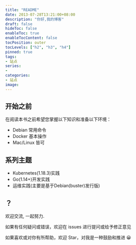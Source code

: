 ```yaml
---
title: "README"
date: 2013-07-28T13:21:00+08:00
description: "你好,我的博客"
draft: false
hideToc: false
enableToc: true
enableTocContent: false
tocPosition: outer
tocLevels: ["h2", "h3", "h4"]
pinned: true
tags: 
- 站点
series:
-
categories: 
- 站点
image:
---
```


## 开始之前

在阅读本书之前希望您掌握以下知识和准备以下环境：

- Debian 常用命令
- Docker 基本操作
- Mac/Linux 皆可

## 系列主题

- Kubernetes(1.18.3)实践
- Go(1.14+)开发实践
- 运维实践(主要是基于Debian(buster)发行版)

## ？

欢迎交流, 一起努力.

如果有任何疑问或错误，欢迎在 issues 进行提问或给予修正意见

如果喜欢或对你有所帮助，欢迎 Star，对我是一种鼓励和推进 😀